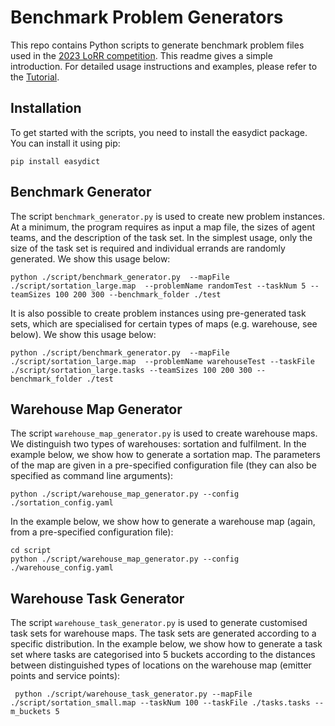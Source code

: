 # Benchmark Problem Generators

This repo contains Python scripts to generate benchmark problem files used in the  [2023 LoRR competition](https://www.leagueofrobotrunners.org/).
This readme gives a simple introduction. For detailed usage instructions and examples, please refer to the [Tutorial](./markdown/Tutorial.md).

## Installation
To get started with the scripts, you need to install the easydict package. You can install it using pip:
```shell
pip install easydict
```

## Benchmark Generator

The script `benchmark_generator.py` is used to create new problem instances. At a minimum, the program requires as input a map file, the sizes of agent teams, and the description of the task set. In the simplest usage, only the size of the task set is required and individual errands are randomly generated. We show this usage below:

```shell
python ./script/benchmark_generator.py  --mapFile  ./script/sortation_large.map  --problemName randomTest --taskNum 5 --teamSizes 100 200 300 --benchmark_folder ./test
```

It is also possible to create problem instances using pre-generated task sets, which are specialised for certain types of maps (e.g. warehouse, see below). We show this usage below:
```shell
python ./script/benchmark_generator.py  --mapFile ./script/sortation_large.map  --problemName warehouseTest --taskFile ./script/sortation_large.tasks --teamSizes 100 200 300 --benchmark_folder ./test
```

## Warehouse Map Generator

The script `warehouse_map_generator.py` is used to create warehouse maps. We distinguish two types of warehouses: sortation and fulfilment. In the example below,
we show how to generate a sortation map. The parameters of the map are given in a pre-specified configuration file (they can also be specified as command line arguments):

```shell'
python ./script/warehouse_map_generator.py --config ./sortation_config.yaml
```

In the example below, we show how to generate a warehouse map (again, from a pre-specified configuration file):

```shell
cd script
python ./script/warehouse_map_generator.py --config ./warehouse_config.yaml
```

## Warehouse Task Generator

The script `warehouse_task_generator.py` is used to generate customised task sets for warehouse maps. The task sets are generated according to a specific distribution.
In the example below, we show how to generate a task set where tasks are categorised into 5 buckets according to the distances between distinguished types of locations on the warehouse map (emitter points and service points):

```shell
 python ./script/warehouse_task_generator.py --mapFile ./script/sortation_small.map --taskNum 100 --taskFile ./tasks.tasks --m_buckets 5
```
